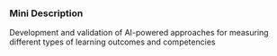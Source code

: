 ### Mini Description

Development and validation of AI-powered approaches for measuring different types of learning outcomes and competencies
